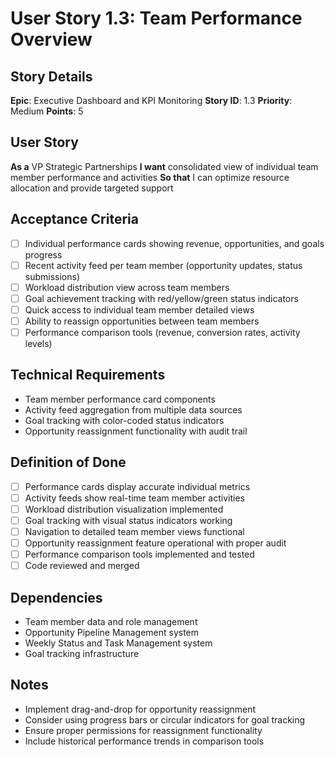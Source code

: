# User Story 1.3: Team Performance Overview

## Story Details
**Epic**: Executive Dashboard and KPI Monitoring
**Story ID**: 1.3
**Priority**: Medium
**Points**: 5

## User Story
**As a** VP Strategic Partnerships
**I want** consolidated view of individual team member performance and activities
**So that** I can optimize resource allocation and provide targeted support

## Acceptance Criteria
- [ ] Individual performance cards showing revenue, opportunities, and goals progress
- [ ] Recent activity feed per team member (opportunity updates, status submissions)
- [ ] Workload distribution view across team members
- [ ] Goal achievement tracking with red/yellow/green status indicators
- [ ] Quick access to individual team member detailed views
- [ ] Ability to reassign opportunities between team members
- [ ] Performance comparison tools (revenue, conversion rates, activity levels)

## Technical Requirements
- Team member performance card components
- Activity feed aggregation from multiple data sources
- Goal tracking with color-coded status indicators
- Opportunity reassignment functionality with audit trail

## Definition of Done
- [ ] Performance cards display accurate individual metrics
- [ ] Activity feeds show real-time team member activities
- [ ] Workload distribution visualization implemented
- [ ] Goal tracking with visual status indicators working
- [ ] Navigation to detailed team member views functional
- [ ] Opportunity reassignment feature operational with proper audit
- [ ] Performance comparison tools implemented and tested
- [ ] Code reviewed and merged

## Dependencies
- Team member data and role management
- Opportunity Pipeline Management system
- Weekly Status and Task Management system
- Goal tracking infrastructure

## Notes
- Implement drag-and-drop for opportunity reassignment
- Consider using progress bars or circular indicators for goal tracking
- Ensure proper permissions for reassignment functionality
- Include historical performance trends in comparison tools
